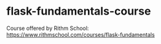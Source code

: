 # flask-fundamentals-course
Course offered by Rithm School: https://www.rithmschool.com/courses/flask-fundamentals
